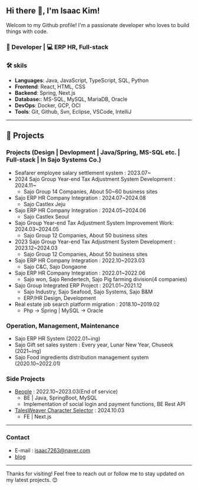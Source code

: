 ## Hi there 👋, I'm Isaac Kim!

Welcom to my Github profile! I'm a passionate developer who loves to build things with code.

### 🚀 Developer | 💻 ERP HR, Full-stack

### 🛠️ skils
- **Languages**: Java, JavaScript, TypeScript, SQL, Python
- **Frontend**: React, HTML, CSS
- **Backend**: Spring, Next.js
- **Database:**: MS-SQL, MySQL, MariaDB, Oracle
- **DevOps**: Docker, GCP, OCI
- **Tools**: Git, Github, Svn, Eclipse, VSCode, IntelliJ

--- 

## 📂 Projects 
### Projects (Design | Devlopment | Java/Spring, MS-SQL etc. | Full-stack | In Sajo Systems Co.)
- Seafarer employee salary settlement system : 2023.07~
- 2024 Sajo Group Year-end Tax Adjustment System Development : 2024.11~
    - Sajo Group 14 Companies, About 50~60 business sites
- Sajo ERP HR Company Integration : 2024.07~2024.08
    - Sajo Castlex Jeju 
- Sajo ERP HR Company Integration : 2024.05~2024.06
    - Sajo Castlex Seoul
- Sajo Group Year-end Tax Adjustment System Improvement Work: 2024.03~2024.05
    - Sajo Group 12 Companies, About 50 business sites
- 2023 Sajo Group Year-end Tax Adjustment System Development : 2023.12~2024.03
    - Sajo Group 12 Companies, About 50 business sites
- Sajo ERP HR Company Integration : 2022.10~2023.03
    - Sajo C&C, Sajo Dongaone
- Sajo ERP HR Company Integration : 2022.01~2022.06
    - Sajo won, Sajo Rendertech, Sajo Pig farming division(4 companies) 
- Sajo Group Integrated ERP Project : 2021.01~2021.12
    - Sajo Industry, Sajo Seafood, Sajo Systems, Sajo B&M
    - ERP/HR Design, Development
- Real estate job search platform migration : 2018.10~2019.02
    - Php -> Spring | MySQL -> Oracle


### Operation, Management, Maintenance
- Sajo ERP HR System (2022.01~ing)
- Sajo Gift set sales system : Every year, Lunar New Year, Chuseok (2021~ing)
- Sajo Food ingredients distribution management system (2020.10~2022.01)

### Side Projects
- [Beople](https://platum.kr/archives/198868) : 2022.10~2023.03(End of service)
    - BE | Java, SpringBoot, MySQL
    - Implementation of social login and payment functions, BE Rest API
- [TalesWeaver Character Selector](https://tales-selector.vercel.app) : 2024.10.03
    - FE | Next.js

---

### Contact
- E-mail : isaac7263@naver.com
- [blog](https://lifere.tistory.com)

---

Thanks for visiting! Feel free to reach out or follow me to stay updated on my latest projects. 😊